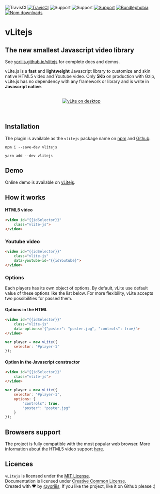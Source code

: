 <img alt="TravisCI" src="https://img.shields.io/badge/vLitejs-v3.0.0-ffb300.svg?style=flat-square"> <a href="https://travis-ci.com/yoriiis/vlitejs"><img alt="TravisCI" src="https://travis-ci.org/yoriiis/vlitejs.svg?branch=develop"></a> <img alt="Support" src="https://img.shields.io/npm/v/vlitejs"> <img alt="Support" src="https://img.shields.io/node/v/vlitejs"> <a href="https://gitter.im/vlitejs/vlitejs"><img alt="Support" src="https://badges.gitter.im/gitterHQ/gitter.png"></a>
<a href="https://bundlephobia.com/result?p=fela@latest"><img alt="Bundlephobia" src="https://img.shields.io/bundlephobia/minzip/vlitejs"></a> <a href="https://npmjs.com/package/chunks-webpack-plugin"><img alt="Npm downloads" src="https://img.shields.io/npm/dm/vlitejs?color=fb3e44&label=npm%20downloads&style=flat-square"></a>

# vLitejs

## The new smallest Javascript video library

See [yoriiis.github.io/vlitejs](https://yoriiis.github.io/vlitejs) for complete docs and demos.<br />

vLite.js is a **fast** and **lightweight** Javascript library to customize and skin native HTML5 video and Youtube video. Only **5Kb** on production with Gzip, vLite.js has no dependency with any framework or library and is write in **Javascript native**.<br /><br />

<center style="image-rendering: -webkit-optimize-contrast;">
<a href="https://yoriiis.github.io/vlitejs/demo" title="vLitejs demo" target="_blank"><img src="https://yoriiis.github.io/vlitejs/img/demo.jpg" alt="vLite on desktop" /></a>
</center><br /><br />

## Installation

The plugin is available as the `vlitejs` package name on [npm](https://www.npmjs.com/package/vlitejs) and [Github](https://github.com/yoriiis/vlitejs).

```
npm i --save-dev vlitejs
```
```
yarn add --dev vlitejs
```

## Demo

Online demo is available on [vLitejs](https://yoriiis.github.io/vlitejs/demo).

## How it works

#### HTML5 video

```html
<video id="{{idSelector}}"
    class="vlite-js">
</video>
```

### Youtube video

```html
<video id="{{idSelector}}"
    class="vlite-js"
    data-youtube-id="{{idYoutube}">
</video>
```

### Options

Each players has its own object of options. By default, vLite use default value of these options like the list below. For more flexibility, vLite accepts two possibilities for passed them.

#### Options in the HTML

```html
<video id="{{idSelector}}"
    class="vlite-js"
    data-options='{"poster": "poster.jpg", "controls": true}'>
</video>
```

```javascript
var player = new vLite({
    selector: '#player-1'
});
```

#### Option in the Javascript constructor

```html
<video id="{{idSelector}}"
    class="vlite-js">
</video>
```

```javascript
var player = new vLite({
    selector: '#player-1',
    options: {
        "controls": true,
        "poster": "poster.jpg"
    }
});
```

## Browsers support

The project is fully compatible with the most popular web browser. More information about the HTML5 video support <a href="https://caniuse.com/#feat=video" target="_blank" title="Browser support">here</a>.

## Licences

`vLitejs` is licensed under the [MIT License](http://opensource.org/licenses/MIT).<br>
Documentation is licensed under [Creative Common License](http://creativecommons.org/licenses/by/4.0/).<br>
Created with ♥ by [@yoriiis](http://github.com/yoriiis), If you like the project, like it on Github please :)
